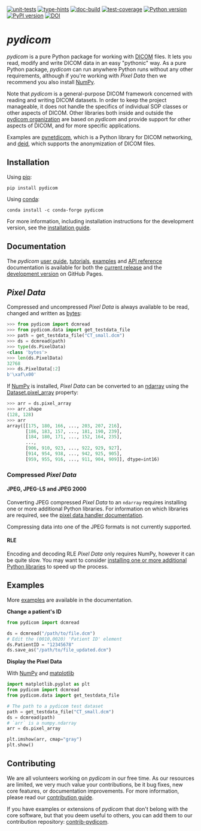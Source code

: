 [![unit-tests](https://github.com/pydicom/pydicom/workflows/unit-tests/badge.svg)](https://github.com/pydicom/pydicom/actions?query=workflow%3Aunit-tests)
[![type-hints](https://github.com/pydicom/pydicom/workflows/type-hints/badge.svg)](https://github.com/pydicom/pydicom/actions?query=workflow%3Atype-hints)
[![doc-build](https://circleci.com/gh/pydicom/pydicom/tree/main.svg?style=shield)](https://circleci.com/gh/pydicom/pydicom/tree/main)
[![test-coverage](https://codecov.io/gh/pydicom/pydicom/branch/main/graph/badge.svg)](https://codecov.io/gh/pydicom/pydicom)
[![Python version](https://img.shields.io/pypi/pyversions/pydicom.svg)](https://img.shields.io/pypi/pyversions/pydicom.svg)
[![PyPI version](https://badge.fury.io/py/pydicom.svg)](https://badge.fury.io/py/pydicom)
[![DOI](https://zenodo.org/badge/DOI/10.5281/zenodo.8034250.svg)](https://doi.org/10.5281/zenodo.8034250)

# *pydicom*

*pydicom* is a pure Python package for working with [DICOM](https://www.dicomstandard.org/) files.
It lets you read, modify and write DICOM data in an easy "pythonic" way. As a pure Python package,
*pydicom* can run anywhere Python runs without any other requirements, although if you're working 
with *Pixel Data* then we recommend you also install [NumPy](http://www.numpy.org).

Note that *pydicom* is a general-purpose DICOM framework concerned with 
reading and writing DICOM datasets. In order to keep the 
project manageable, it does not handle the specifics of individual SOP classes
or other aspects of DICOM. Other libraries both inside and outside the
[pydicom organization](https://github.com/pydicom) are based on *pydicom* 
and provide support for other aspects of DICOM, and for more 
specific applications.

Examples are [pynetdicom](https://github.com/pydicom/pynetdicom), which 
is a Python library for DICOM networking, and [deid](https://github.com/pydicom/deid),
which supports the anonymization of DICOM files.


## Installation

Using [pip](https://pip.pypa.io/en/stable/):
```
pip install pydicom
```
Using [conda](https://docs.conda.io/en/latest/):
```
conda install -c conda-forge pydicom
```

For more information, including installation instructions for the development version, see the [installation guide](https://pydicom.github.io/pydicom/stable/tutorials/installation.html).


## Documentation

The *pydicom* [user guide](https://pydicom.github.io/pydicom/stable/old/pydicom_user_guide.html), [tutorials](https://pydicom.github.io/pydicom/stable/tutorials/index.html), [examples](https://pydicom.github.io/pydicom/stable/auto_examples/index.html) and [API reference](https://pydicom.github.io/pydicom/stable/reference/index.html) documentation is available for both the [current release](https://pydicom.github.io/pydicom/stable) and the [development version](https://pydicom.github.io/pydicom/dev) on GitHub Pages.

## *Pixel Data*

Compressed and uncompressed *Pixel Data* is always available to
be read, changed and written as [bytes](https://docs.python.org/3/library/stdtypes.html#bytes-objects):
```python
>>> from pydicom import dcmread
>>> from pydicom.data import get_testdata_file
>>> path = get_testdata_file("CT_small.dcm")
>>> ds = dcmread(path)
>>> type(ds.PixelData)
<class 'bytes'>
>>> len(ds.PixelData)
32768
>>> ds.PixelData[:2]
b'\xaf\x00'

```

If [NumPy](http://www.numpy.org) is installed, *Pixel Data* can be converted to an [ndarray](https://numpy.org/doc/stable/reference/generated/numpy.ndarray.html) using the [Dataset.pixel_array](https://pydicom.github.io/pydicom/stable/reference/generated/pydicom.dataset.Dataset.html#pydicom.dataset.Dataset.pixel_array) property:

```python
>>> arr = ds.pixel_array
>>> arr.shape
(128, 128)
>>> arr
array([[175, 180, 166, ..., 203, 207, 216],
       [186, 183, 157, ..., 181, 190, 239],
       [184, 180, 171, ..., 152, 164, 235],
       ...,
       [906, 910, 923, ..., 922, 929, 927],
       [914, 954, 938, ..., 942, 925, 905],
       [959, 955, 916, ..., 911, 904, 909]], dtype=int16)
```
### Compressed *Pixel Data*
#### JPEG, JPEG-LS and JPEG 2000
Converting JPEG compressed *Pixel Data* to an ``ndarray`` requires installing one or more additional Python libraries. For information on which libraries are required, see the [pixel data handler documentation](https://pydicom.github.io/pydicom/stable/old/image_data_handlers.html#guide-compressed).

Compressing data into one of the JPEG formats is not currently supported.

#### RLE
Encoding and decoding RLE *Pixel Data* only requires NumPy, however it can
be quite slow. You may want to consider [installing one or more additional
Python libraries](https://pydicom.github.io/pydicom/stable/old/image_data_compression.html) to speed up the process.

## Examples
More [examples](https://pydicom.github.io/pydicom/stable/auto_examples/index.html) are available in the documentation.

**Change a patient's ID**
```python
from pydicom import dcmread

ds = dcmread("/path/to/file.dcm")
# Edit the (0010,0020) 'Patient ID' element
ds.PatientID = "12345678"
ds.save_as("/path/to/file_updated.dcm")
```

**Display the Pixel Data**

With [NumPy](http://www.numpy.org) and [matplotlib](https://matplotlib.org/)
```python
import matplotlib.pyplot as plt
from pydicom import dcmread
from pydicom.data import get_testdata_file

# The path to a pydicom test dataset
path = get_testdata_file("CT_small.dcm")
ds = dcmread(path)
# `arr` is a numpy.ndarray
arr = ds.pixel_array

plt.imshow(arr, cmap="gray")
plt.show()
```

## Contributing

We are all volunteers working on *pydicom* in our free time. As our 
resources are limited, we very much value your contributions, be it bug fixes, new 
core features, or documentation improvements. For more information, please
read our [contribution guide](https://github.com/pydicom/pydicom/blob/main/CONTRIBUTING.md).

If you have examples or extensions of *pydicom* that don't belong with the 
core software, but that you deem useful to others, you can add them to our 
contribution repository:
[contrib-pydicom](https://www.github.com/pydicom/contrib-pydicom).
